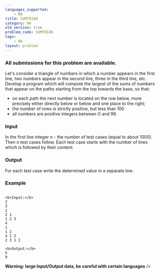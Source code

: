 ```yaml
---
languages_supported:
    - NA
title: SUMTRIAN
category: NA
old_version: true
problem_code: SUMTRIAN
tags:
    - NA
layout: problem
---
```

###  All submissions for this problem are available. 

Let's consider a triangle of numbers in which a number appears in the first line, two numbers appear in the second line, three in the third line, etc. Develop a program which will compute the largest of the sums of numbers that appear on the paths starting from the top towards the base, so that:

- on each path the next number is located on the row below, more precisely either directly below or below and one place to the right;
- the number of rows is strictly positive, but less than 100
- all numbers are positive integers between O and 99.

### Input

In the first line integer n - the number of test cases (equal to about 1000).
Then n test cases follow. Each test case starts with the number of lines which is followed by their content.

### Output

For each test case write the determined value in a separate line.

### Example

```

<b>Input:</b>
2
3
1
2 1
1 2 3
4 
1 
1 2 
4 1 2
2 3 1 1 

<b>Output:</b>
5
9

```


**Warning: large Input/Output data, be careful with certain languages** />